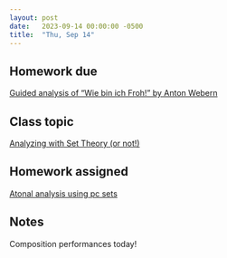 ```yaml
---
layout: post
date:   2023-09-14 00:00:00 -0500
title:  "Thu, Sep 14"
---
```


## Homework due

[Guided analysis of “Wie bin ich Froh!” by Anton Webern](https://viva.pressbooks.pub/openmusictheory/chapter/analyzing-with-set-theory/#assignments)

## Class topic

[Analyzing with Set Theory (or not!)](https://viva.pressbooks.pub/openmusictheory/chapter/analyzing-with-set-theory/)

## Homework assigned

[Atonal analysis using pc sets](https://viva.pressbooks.pub/openmusictheory/chapter/analyzing-with-set-theory/#assignments)

## Notes

Composition performances today!